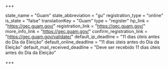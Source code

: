 +++

state_name = "Guam"
state_abbreviation = "gu"
registration_type = "online"
is_state = "false"
translationKey = "Guam"
type = "register"
hp_link = "https://gec.guam.gov/"
registration_link = "https://gec.guam.gov/"
more_info_link = "https://gec.guam.gov/"
confirm_registration_link = "https://gec.guam.gov/validate/"
default_ip_deadline = "11 dias úteis antes do Dia da Eleição"
default_online_deadline = "11 dias úteis antes do Dia da Eleição"
default_mail_received_deadline = "Deve ser recebido 11 dias úteis antes do Dia da Eleição"

+++